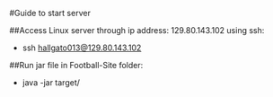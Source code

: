 #Guide to start server

##Access Linux server through ip address: 129.80.143.102 using ssh:

- ssh hallgato013@129.80.143.102

##Run jar file in Football-Site folder:
- java -jar target/ 